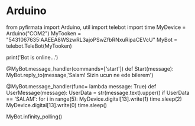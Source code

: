 # Arduino
from pyfirmata import Arduino, util
import telebot
import time
MyDevice = Arduino("COM2")
MyTooken = "5431067635:AAEEA8WSzwRL3ajoPSwZfbRNxuRipaCEVcU"
MyBot = telebot.TeleBot(MyTooken)

print('Bot is online...')

@MyBot.message_handler(commands=['start'])
def Start(message):
    MyBot.reply_to(message,'Salam! Sizin ucun ne ede bilerem')

@MyBot.message_handler(func= lambda message: True)
def UserMessage(message):
    UserData = str(message.text).upper()
    if UserData == 'SALAM':
        for i in range(5):
            MyDevice.digital[13].write(1)
            time.sleep(2)
            MyDevice.digital[13].write(0)
            time.sleep()


MyBot.infinity_polling()
